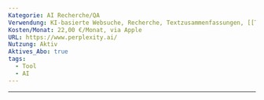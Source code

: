 ```yaml
---
Kategorie: AI Recherche/QA
Verwendung: KI-basierte Websuche, Recherche, Textzusammenfassungen, [[Toolauswahl ChatGPT Plus vs Perplexity Pro]]
Kosten/Monat: 22,00 €/Monat, via Apple
URL: https://www.perplexity.ai/
Nutzung: Aktiv
Aktives_Abo: true
tags:
  - Tool
  - AI
---
```


---

